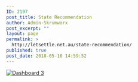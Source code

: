 ```yaml
---
ID: 2197
post_title: State Recommendation
author: Admin-Skrumworx
post_excerpt: ""
layout: page
permalink: >
  http://letsettle.net.au/state-recommendation/
published: true
post_date: 2018-05-10 14:59:52
---
```

<noscript><a href='#'><img alt='Dashboard 3 ' src='https:&#47;&#47;public.tableau.com&#47;static&#47;images&#47;DP&#47;DPH887PJP&#47;1_rss.png' style='border: none' /></a></noscript><object class='tableauViz'  style='display:none;'><param name='host_url' value='https%3A%2F%2Fpublic.tableau.com%2F' /> <param name='embed_code_version' value='3' /> <param name='path' value='shared&#47;DPH887PJP' /> <param name='toolbar' value='yes' /><param name='static_image' value='https:&#47;&#47;public.tableau.com&#47;static&#47;images&#47;DP&#47;DPH887PJP&#47;1.png' /> <param name='animate_transition' value='yes' /><param name='display_static_image' value='yes' /><param name='display_spinner' value='yes' /><param name='display_overlay' value='yes' /><param name='display_count' value='yes' /><param name='filter' value='publish=yes' /></object>